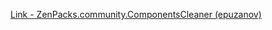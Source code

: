 [Link - ZenPacks.community.ComponentsCleaner (epuzanov)](https://github.com/epuzanov/ZenPacks.community.ComponentsCleaner)
